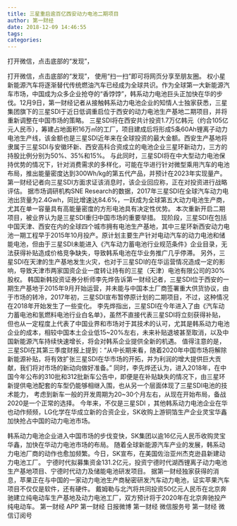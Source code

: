 ```yaml
---
title: 三星重启逾百亿西安动力电池二期项目
author: 第一财经
date: 2018-12-09 14:46:55
tags: 
categories: 
---
```

打开微信，点击底部的“发现”，
<!-- more -->
打开微信，点击底部的“发现”，
使用“扫一扫”即可将网页分享至朋友圈。
权小星
新能源汽车将逐渐替代传统燃油汽车已经成为全球共识。作为全球第一大新能源汽车市场，中国成为众多企业抢夺的“香饽饽”，韩系动力电池巨头正加快在华的步伐。12月9日，第一财经记者从接触韩系动力电池企业的知情人士独家获悉，三星集团旗下的三星SDI于近日低调重启位于西安的动力电池生产基地二期项目，并将重新调整在中国市场的策略。
三星SDI将在西安共计投资1.7万亿韩元（约合105亿元人民币），筹建占地面积16万㎡的工厂，项目建成后将形成5条60Ah锂离子动力电池生产线，该金额也是三星SDI近年来在全球投资的最大金额。西安生产基地将隶属于三星SDI与安徽环新、西安高科合资成立的电池企业三星环新动力，三方的持股比例分别为50%、35%和15%。
与此同时，三星SDI将在中大型动力电池保持优势的情况下，针对消费需求的多样化，可能在华进行针对微型乘用汽车的电池布局，推出能量密度达到300Wh/kg的第五代产品，并预计在2023年实现量产。第一财经记者向三星SDI方面求证该消息时，该企业回应称，正在对投资进行战略评估。
据市场调研机构SNE Research的数据，2017年三星SDI在全球汽车动力电池出货量为2.4Gwh，同比增速达84.6%，一跃成为全球第五大动力电池生产商，尤其在单一容量具有高能量密度的方形电池具有决定性优势。
本次重新开启二期项目，被业界认为是三星SDI重归中国市场的重要举措。
现阶段，三星SDI在包括中国天津、西安在内的全球四个城市拥有电池生产基地，其中三星环新西安动力电池一期工程早于2015年10月投产。原计划主要生产针对电动汽车的动力电池和储能电池，但由于三星SDI未能进入《汽车动力蓄电池行业规范条件》企业目录，无法获得补贴造成价格竞争缺失，导致韩系电池在华业务推广几乎停滞。
另外，三星SDI在天津的生产基地发生火灾，也对于三星SDI的在华运营情况造成一定的影响，导致天津市两家国资企业一度转让持有的三星（天津）电池有限公司的30%股权。
韩国新韩投资证券分析师李先烨告诉第一财经记者，三星SDI位于西安的一期生产基地于2015年9月开始运营，并未能与中国本土厂商签署重大供货协议，由于市场的转冷，2017年初，三星SDI宣布暂停原计划的二期项目，不过，这种情况在2018年开始发生了一些变化。
李先烨指出，三星SDI在今年进入了由《汽车动力蓄电池和氢燃料电池行业白名单》，虽然不直接代表三星SDI将立刻获得补贴，但也从一定程度上代表了中国业界和市场对于其技术的认可，尤其是韩系动力电池企业的成本，相较中国本土企业低15~20%左右，未来补贴退坡甚至取消，以及中国新能源汽车持续快速增长，将会对韩系企业提供全新的机遇。
值得注意的是，三星SDI在其第三季度财报上提到：“从中长期来看，随着2020年中国市场将解除新能源补贴，将有效扩张三星SDI在华市场的开拓，并为利润的增大提供巨大贡献，我们将对市场的新动向做好准备。”
同时，李先烨还认为，进入2018年，在中国今年公布的310批和312批新车公告中，即便是在补贴缺失的情况下，由三星环新提供电池配套的车型仍能够相继入围，也从另一个层面体现了三星SDI电池的技术能力， 考虑到新车一般的开发周期为20~30个月左右，从现在开始布局，备战2020是一个正常的选择。
今年来，不仅是三星SDI ，其他韩系动力电池企业在华也动作频频，LG化学在华成立新的合资企业，SK收购上游铜箔生产企业灵宝华鑫加快抢占中国的动力电池市场。
 
 
韩系动力电池企业进入中国市场的步伐变快，SK集团以逾16亿元人民币收购灵宝华鑫，加快在华动力电池市场的布局。
随着全球新能源汽车产业的发展，韩系动力电池厂商的动作也愈加频繁。今日，SK宣布，在美国佐治亚州杰克逊县新建动力电池工厂。
宁德时代拟募集资金131.2亿元，投资宁德时代湖西锂离子动力电池生产基地项目、宁德时代动力及储能电池研发项目。
据第一财经独家获得的消息，苹果正在与中国的一家动力电池生产商秘密研发汽车动力电池，证实苹果汽车项目不仅仅是软件，还有硬件。
戴姆勒与北汽将共同投资50亿元人民币在北京奔驰建立纯电动车生产基地及动力电池工厂，双方预计将于2020年在北京奔驰投产纯电动车。
第一财经
APP
第一财经
日报微博
第一财经
微信服务号
第一财经
微信订阅号
